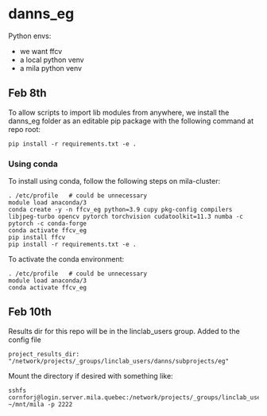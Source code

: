 # danns_eg

Python envs: 
- we want ffcv
- a local python venv 
- a mila python venv

Feb 8th
---------
To allow scripts to import lib modules from anywhere, we install the danns_eg folder as an editable pip package with the following command at repo root:

```
pip install -r requirements.txt -e .
```

### Using conda 
To install using conda, follow the following steps on mila-cluster:

```
. /etc/profile   # could be unnecessary
module load anaconda/3
conda create -y -n ffcv_eg python=3.9 cupy pkg-config compilers libjpeg-turbo opencv pytorch torchvision cudatoolkit=11.3 numba -c pytorch -c conda-forge
conda activate ffcv_eg
pip install ffcv
pip install -r requirements.txt -e .
```

To activate the conda environment:
```
. /etc/profile   # could be unnecessary
module load anaconda/3
conda activate ffcv_eg
```

Feb 10th
---------
Results dir for this repo will be in the linclab_users group. Added to the config file
```
project_results_dir: "/network/projects/_groups/linclab_users/danns/subprojects/eg"
```
Mount the directory if desired with something like:
```
sshfs cornforj@login.server.mila.quebec:/network/projects/_groups/linclab_users/danns/subprojects/ ~/mnt/mila -p 2222
```